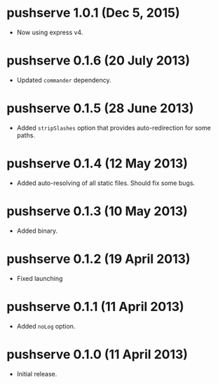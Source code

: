 # pushserve 1.0.1 (Dec 5, 2015)
* Now using express v4.

# pushserve 0.1.6 (20 July 2013)
* Updated `commander` dependency.

# pushserve 0.1.5 (28 June 2013)
* Added `stripSlashes` option that provides auto-redirection
  for some paths.

# pushserve 0.1.4 (12 May 2013)
* Added auto-resolving of all static files. Should fix some bugs.

# pushserve 0.1.3 (10 May 2013)
* Added binary.

# pushserve 0.1.2 (19 April 2013)
* Fixed launching

# pushserve 0.1.1 (11 April 2013)
* Added `noLog` option.

# pushserve 0.1.0 (11 April 2013)
* Initial release.
